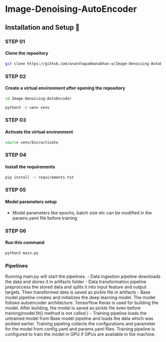 # Image-Denoising-AutoEncoder

## Installation and Setup 🚀

### STEP 01
#### Clone the repository
```bash 
git clone https://github.com/ananthapadmanabhan-o/Image-Denoising-AutoEncoder.git
```

### STEP 02
#### Create a virtual environment after opening the repository
```bash 
cd Image-Denoising-AutoEncoder
```

```bash
python3 -m venv venv
```
### STEP 03
#### Activate the virtual environment

```bash
source venv/bin/activate
```


### STEP 04
#### Install the requirements
```bash 
pip install -r requirements.txt
```
### STEP 05
#### Model parameters setup
- Model parameters like epochs, batch size etc can be modified in the params.yaml file before training

### STEP 06
#### Run this command
```bash
python3 main.py
```

### Pipelines

Running main.py  will start the pipelines.
    - Data ingestion pipeline downloads the data and stores it in artifacts folder
    - Data transformation pipeline preproccess the stored data and splits it into input feature and output targets. Then transformed data is saved as pickle file in artifacts
    - Base model pipeline creates and initializes the deep learning model. The model follows autoencoder architecture. Tensorflow Keras is used for building the model. After building, the model is saved as pickle file even before training(model.fit() method is not called.)
    - Training pipeline loads the untrained model from Base model pipeline and loads the data which was pickled earlier. Training pipeling collects the confgurations and parameter for the model from config.yaml and params.yaml files. Training pipeline is configured to train the model in GPU if GPUs are available in the machine.